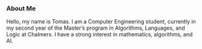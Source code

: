 ### About Me
Hello, my name is Tomas. I am a Computer Engineering student, currently in my second year of the Master’s program in Algorithms, Languages, and Logic at Chalmers. I have a strong interest in mathematics, algorithms, and AI.

<!--
**tomasal5817/tomasal5817** is a ✨ _special_ ✨ repository because its `README.md` (this file) appears on your GitHub profile.

Here are some ideas to get you started:

- 🔭 I’m currently working on ...
- 🌱 I’m currently learning ...
- 👯 I’m looking to collaborate on ...
- 🤔 I’m looking for help with ...
- 💬 Ask me about ...
- 📫 How to reach me: ...
- 😄 Pronouns: ...
- ⚡ Fun fact: ...
-->

